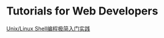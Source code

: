 Tutorials for Web Developers
==========================
<a href="https://github.com/StevenSLXie/Shell-Programming-Tutorial/blob/master/Shell%E7%BC%96%E7%A8%8B%E6%9E%81%E7%AE%80%E5%85%A5%E9%97%A8%E5%AE%9E%E8%B7%B5.md">Unix/Linux Shell编程极简入门实践</a>

